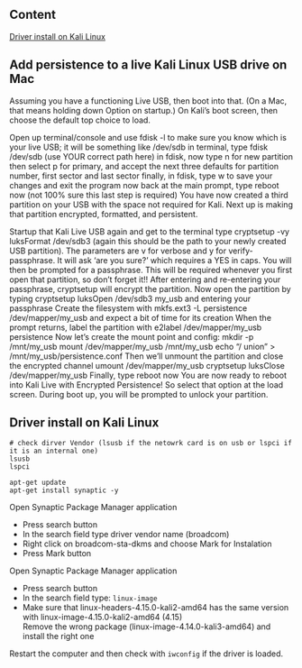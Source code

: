 ## Content
[Driver install on Kali Linux](driver_install)

## Add persistence to a live Kali Linux USB drive on Mac <a name=""/>

Assuming you have a functioning Live USB, then boot into that. (On a Mac, that means holding down Option on startup.) On Kali’s boot screen, then choose the default top choice to load.

Open up terminal/console and use fdisk -l to make sure you know which is your live USB; it will be something like /dev/sdb
in terminal, type fdisk /dev/sdb (use YOUR correct path here)
in fdisk, now type n for new partition
then select p for primary, and accept the next three defaults for partition number, first sector and last sector
finally, in fdisk, type w to save your changes and exit the program
now back at the main prompt, type reboot now (not 100% sure this last step is required)
You have now created a third partition on your USB with the space not required for Kali. Next up is making that partition encrypted, formatted, and persistent.

Startup that Kali Live USB again and get to the terminal
type cryptsetup -vy luksFormat /dev/sdb3 (again this should be the path to your newly created USB partition). The parameters are v for verbose and y for verify-passphrase.
It will ask ‘are you sure?’ which requires a YES in caps. You will then be prompted for a passphrase. This will be required whenever you first open that partition, so don’t forget it!!
After entering and re-entering your passphrase, cryptsetup will encrypt the partition.
Now open the partition by typing cryptsetup luksOpen /dev/sdb3 my_usb and entering your passphrase
Create the filesystem with mkfs.ext3 -L persistence /dev/mapper/my_usb and expect a bit of time for its creation
When the prompt returns, label the partition with e2label /dev/mapper/my_usb persistence
Now let’s create the mount point and config:
mkdir -p /mnt/my_usb
mount /dev/mapper/my_usb /mnt/my_usb
echo “/ union” > /mnt/my_usb/persistence.conf
Then we’ll unmount the partition and close the encrypted channel
umount /dev/mapper/my_usb
cryptsetup luksClose /dev/mapper/my_usb
Finally, type reboot now
You are now ready to reboot into Kali Live with Encrypted Persistence!
So select that option at the load screen.
During boot up, you will be prompted to unlock your partition.

## Driver install on Kali Linux <a name="driver_install"/>
```
# check dirver Vendor (lsusb if the netowrk card is on usb or lspci if it is an internal one)
lsusb
lspci

apt-get update
apt-get install synaptic -y
```

Open Synaptic Package Manager application
* Press search button
* In the search field type driver vendor name (broadcom)
* Right click on broadcom-sta-dkms and choose Mark for Instalation
* Press Mark button


Open Synaptic Package Manager application
* Press search button
* In the search field type: `linux-image`
* Make sure that linux-headers-4.15.0-kali2-amd64 has the same version with linux-image-4.15.0-kali2-amd64 (4.15)\
Remove the wrong package (linux-image-4.14.0-kali3-amd64) and install the right one

Restart the computer and then check with `iwconfig` if the driver is loaded.
